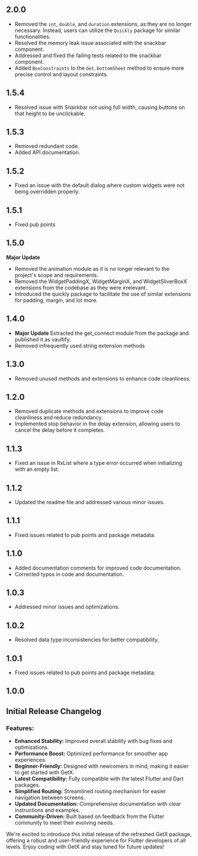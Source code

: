 ## 2.0.0

- Removed the `int`, `double`, and `duration` extensions, as they are no longer necessary. Instead, users can utilize the `Quickly` package for similar functionalities.
- Resolved the memory leak issue associated with the snackbar component.
- Addressed and fixed the failing tests related to the snackbar component.
- Added `BoxConstraints` to the `Get.bottomSheet` method to ensure more precise control and layout constraints.

## 1.5.4

- Resolved issue with Snackbar not using full width, causing buttons on that height to be unclickable.

## 1.5.3

- Removed redundant code.
- Added API documentation.

## 1.5.2

- Fixed an issue with the default dialog where custom widgets were not being overridden properly.

## 1.5.1

- Fixed pub points

## 1.5.0

**Major Update**

- Removed the animation module as it is no longer relevant to the project's scope and requirements.
- Removed the WidgetPaddingX, WidgetMarginX, and WidgetSliverBoxX extensions from the codebase as they were irrelevant.
- Introduced the quickly package to facilitate the use of similar extensions for padding, margin, and lot more.

## 1.4.0

- **Major Update** Extracted the get_connect module from the package and published it as vaultify.
- Removed infrequently used string extension methods

## 1.3.0

- Removed unused methods and extensions to enhance code cleanliness.

## 1.2.0

- Removed duplicate methods and extensions to improve code cleanliness and reduce redundancy.
- Implemented stop behavior in the delay extension, allowing users to cancel the delay before it completes.

## 1.1.3

- Fixed an issue in RxList where a type error occurred when initializing with an empty list.

## 1.1.2

- Updated the readme file and addressed various minor issues.

## 1.1.1

- Fixed issues related to pub points and package metadata.

## 1.1.0

- Added documentation comments for improved code documentation.
- Corrected typos in code and documentation.

## 1.0.3

- Addressed minor issues and optimizations.

## 1.0.2

- Resolved data type inconsistencies for better compatibility.

## 1.0.1

- Fixed issues related to pub points and package metadata.

## 1.0.0

## Initial Release Changelog

### Features:

- **Enhanced Stability:** Improved overall stability with bug fixes and optimizations.
- **Performance Boost:** Optimized performance for smoother app experiences.
- **Beginner-Friendly:** Designed with newcomers in mind, making it easier to get started with GetX.
- **Latest Compatibility:** Fully compatible with the latest Flutter and Dart packages.
- **Simplified Routing:** Streamlined routing mechanism for easier navigation between screens.
- **Updated Documentation:** Comprehensive documentation with clear instructions and examples.
- **Community-Driven:** Built based on feedback from the Flutter community to meet their evolving needs.

We're excited to introduce this initial release of the refreshed GetX package, offering a robust and user-friendly experience for Flutter developers of all levels. Enjoy coding with GetX and stay tuned for future updates!
